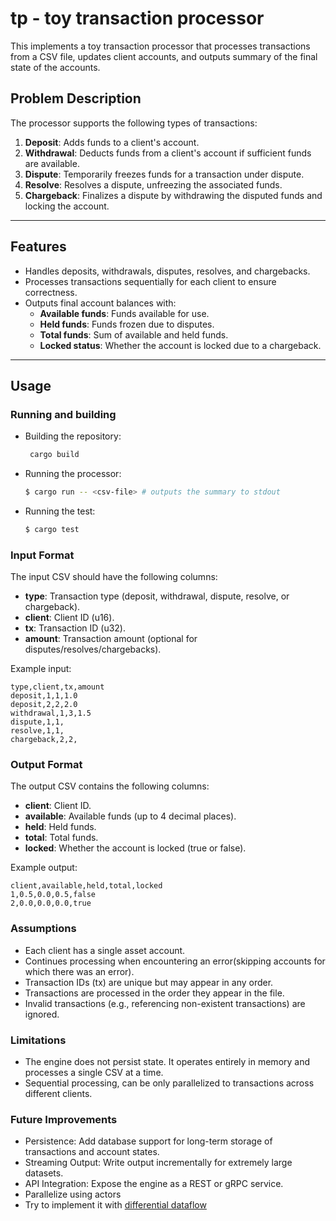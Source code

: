 # tp - toy transaction processor 

This implements a toy transaction processor that processes transactions from a CSV file, updates client accounts, and outputs summary of the final state of the accounts.

## Problem Description

The processor supports the following types of transactions:

1. **Deposit**: Adds funds to a client's account.
2. **Withdrawal**: Deducts funds from a client's account if sufficient funds are available.
3. **Dispute**: Temporarily freezes funds for a transaction under dispute.
4. **Resolve**: Resolves a dispute, unfreezing the associated funds.
5. **Chargeback**: Finalizes a dispute by withdrawing the disputed funds and locking the account.


---

## Features

- Handles deposits, withdrawals, disputes, resolves, and chargebacks.
- Processes transactions sequentially for each client to ensure correctness.
- Outputs final account balances with:
  - **Available funds**: Funds available for use.
  - **Held funds**: Funds frozen due to disputes.
  - **Total funds**: Sum of available and held funds.
  - **Locked status**: Whether the account is locked due to a chargeback.

---

## Usage

### Running and building

- Building the repository:
   ```sh
    cargo build
   ```
- Running the processor:
    ```sh
    $ cargo run -- <csv-file> # outputs the summary to stdout
  
    ```
- Running the test:
    ```sh
    $ cargo test
    ```
    
### Input Format

The input CSV should have the following columns:
-   **type**: Transaction type (deposit, withdrawal, dispute, resolve, or chargeback).
-	**client**: Client ID (u16).
-	**tx**: Transaction ID (u32).
-	**amount**: Transaction amount (optional for disputes/resolves/chargebacks).

Example input:
```csv
type,client,tx,amount
deposit,1,1,1.0
deposit,2,2,2.0
withdrawal,1,3,1.5
dispute,1,1,
resolve,1,1,
chargeback,2,2,
```

### Output Format

The output CSV contains the following columns:
- **client**: Client ID.
- **available**: Available funds (up to 4 decimal places).
- **held**: Held funds.
- **total**: Total funds.
- **locked**: Whether the account is locked (true or false).

Example output:
```csv
client,available,held,total,locked
1,0.5,0.0,0.5,false
2,0.0,0.0,0.0,true
``` 

### Assumptions

- Each client has a single asset account.
- Continues processing when encountering an error(skipping accounts for which there was an error).
- Transaction IDs (tx) are unique but may appear in any order.
- Transactions are processed in the order they appear in the file.
- Invalid transactions (e.g., referencing non-existent transactions) are ignored.

### Limitations

- The engine does not persist state. It operates entirely in memory and processes a single CSV at a time.
- Sequential processing, can be only parallelized to transactions across different clients. 

### Future Improvements

- Persistence: Add database support for long-term storage of transactions and account states.
- Streaming Output: Write output incrementally for extremely large datasets.
- API Integration: Expose the engine as a REST or gRPC service.
- Parallelize using actors
- Try to implement it with [differential dataflow](https://crates.io/crates/differential-dataflow)
